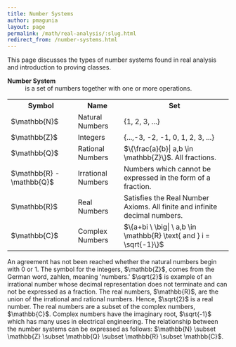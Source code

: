 ```yaml
---
title: Number Systems
author: pmagunia
layout: page
permalink: /math/real-analysis/:slug.html
redirect_from: /number-systems.html
---
```


<p>This page discusses the types of number systems found in real analysis and introduction to proving classes.</p>
<dl>
<dt><strong>Number System</strong></dt>
<dd>is a set of numbers together with one or more operations.</dd>
</dl>
<table>
<tbody>
<tr>
<th>Symbol</th>
<th>Name</th>
<th>Set</th>
</tr>
<tr>
<td>$\mathbb{N}$</td>
<td>Natural Numbers</td>
<td>{1, 2, 3, ...}</td>
</tr>
<tr>
<td>$\mathbb{Z}$</td>
<td>Integers</td>
<td>{...,-3, -2, -1, 0, 1, 2, 3, ...}</td>
</tr>
<tr>
<td>$\mathbb{Q}$</td>
<td>Rational Numbers</td>
<td>$\{\frac{a}{b}| a,b \in \mathbb{Z}\}$. All fractions.</td>
</tr>
<tr>
<td>$\mathbb{R} - \mathbb{Q}$</td>
<td>Irrational Numbers</td>
<td>Numbers which cannot be expressed in the form of a fraction.</td>
</tr>
<tr>
<td>$\mathbb{R}$</td>
<td>Real Numbers</td>
<td>Satisfies the Real Number Axioms. All finite and infinite decimal numbers.</td>
</tr>
<tr>
<td>$\mathbb{C}$</td>
<td>Complex Numbers</td>
<td>$\{a+bi \ \big| \ a,b \in \mathbb{R} \text{ and } i = \sqrt{-1}\}$</td>
</tr>
</tbody>
</table>
<p>An agreement has not been reached whether the natural numbers begin with 0 or 1. The symbol for the integers, $\mathbb{Z}$, comes from the 
German word, zahlen, meaning 'numbers.' $\sqrt{2}$ is example of an irrational number whose decimal representation does not 
terminate and can not be expressed as a fraction. The real numbers, $\mathbb{R}$, are the union of the irrational and rational numbers. Hence, $\sqrt{2}$  is a real number. The real numbers are a subset of the complex numbers, $\mathbb{C}$. Complex numbers have the imaginary root, $\sqrt{-1}$ which has many uses in electrical engineering. The relationship between the number systems can be expressed as follows: $\mathbb{N} \subset  \mathbb{Z} \subset \mathbb{Q} \subset \mathbb{R} \subset \mathbb{C}$.</p>
